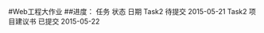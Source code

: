#Web工程大作业
##进度：
     任务                   状态                   日期
    Task2                  待提交               2015-05-21 
    Task2 项目建议书       已提交               2015-05-22 

